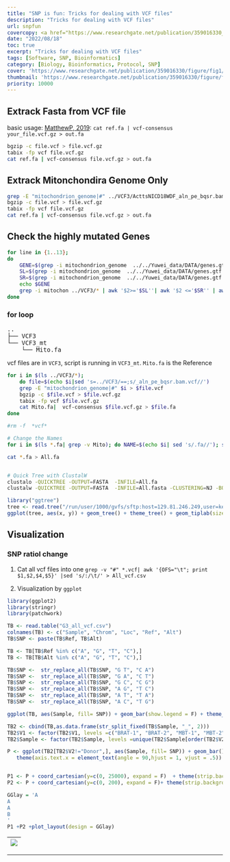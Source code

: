 ```yaml
---
title: "SNP is fun: Tricks for dealing with VCF files"
description: "Tricks for dealing with VCF files"
url: snpfun
covercopy: <a href="https://www.researchgate.net/publication/359016330_Gene-Environment_Interplay_in_the_Social_Sciences">© Rita Pereira</a>
date: "2022/08/18"
toc: true
excerpt: "Tricks for dealing with VCF files"
tags: [Software, SNP, Bioinformatics]
category: [Biology, Bioinformatics, Protocol, SNP]
cover: 'https://www.researchgate.net/publication/359016330/figure/fig1/AS:1130867862839297@1646631317567/A-single-nucleotide-polymorphism-SNP.jpg'
thumbnail: 'https://www.researchgate.net/publication/359016330/figure/fig1/AS:1130867862839297@1646631317567/A-single-nucleotide-polymorphism-SNP.jpg'
priority: 10000
---
```


## Extrack Fasta from VCF file

basic usage:
[MatthewP, 2019](https://www.biostars.org/p/360900/): `cat ref.fa | vcf-consensus your_file.vcf.gz > out.fa`


```bash
bgzip -c file.vcf > file.vcf.gz
tabix -fp vcf file.vcf.gz
cat ref.fa | vcf-consensus file.vcf.gz > out.fa
```

## Extrack Mitonchondira Genome Only

```bash
grep -E "mitochondrion_genome|#" ../VCF3/ActtsNICD18WDF_aln_pe_bqsr.bam.vcf > file.vcf
bgzip -c file.vcf > file.vcf.gz
tabix -fp vcf file.vcf.gz
cat ref.fa | vcf-consensus file.vcf.gz > out.fa
```

## Check the highly mutated Genes

```bash
for line in {1..13};
do
    GENE=$(grep -i mitochondrion_genome  ../../Yuwei_data/DATA/genes.gtf | grep mRNA| awk 'NR=='$line'{print $12}')
    SL=$(grep -i mitochondrion_genome  ../../Yuwei_data/DATA/genes.gtf | grep mRNA| awk 'NR=='$line'{print $4}');
    SR=$(grep -i mitochondrion_genome  ../../Yuwei_data/DATA/genes.gtf | grep mRNA| awk 'NR=='$line'{print $5}')
    echo $GENE
    grep -i mitochon ../VCF3/* | awk '$2>='$SL''| awk '$2 <='$SR'' | awk -F: '{print $1}'| uniq -c| grep -iv h_
done
```

### for loop

<pre>
..
├── VCF3
└── VCF3_mt
    └── Mito.fa
</pre>

vcf files are in `VCF3`, script is running in `VCF3_mt`. `Mito.fa` is the Reference

```bash
for i in $(ls ../VCF3/*);
    do file=$(echo $i|sed 's=../VCF3/==;s/_aln_pe_bqsr.bam.vcf//')
    grep -E "mitochondrion_genome|#" $i > $file.vcf
    bgzip -c $file.vcf > $file.vcf.gz
    tabix -fp vcf $file.vcf.gz
    cat Mito.fa|  vcf-consensus $file.vcf.gz > $file.fa
done

#rm -f  *vcf*

# Change the Names
for i in $(ls *.fa| grep -v Mito); do NAME=$(echo $i| sed 's/.fa//'); sed -i "s/>/>$NAME /" $i;done

cat *.fa > All.fa


# Quick Tree with ClustalW
clustalo -QUICKTREE -OUTPUT=FASTA  -INFILE=All.fa
clustalw -QUICKTREE -OUTPUT=FASTA  -INFILE=All.fasta -CLUSTERING=NJ -BOOTSTRAP=1000

```

```r
library("ggtree")
tree <- read.tree("/run/user/1000/gvfs/sftp:host=129.81.246.249,user=ken/home/ken/Mutation/Raw_VCF/VCF3_mt/All.dnd")
ggplot(tree, aes(x, y)) + geom_tree() + theme_tree() + geom_tiplab(size=5, color="purple") +xlim(NA, 0.04)
```



## Visualization

### SNP ratiol change

1. Cat all vcf files into one
`grep -v "#" *.vcf| awk '{OFS="\t"; print $1,$2,$4,$5}' |sed 's/:/\t/' > All_vcf.csv`

2. Visualization by `ggplot`

```r
library(ggplot2)
library(stringr)
library(patchwork)

TB <- read.table("G3_all_vcf.csv")
colnames(TB) <- c("Sample", "Chrom", "Loc", "Ref", "Alt")
TB$SNP <- paste(TB$Ref, TB$Alt)

TB <- TB[TB$Ref %in% c("A", "G", "T", "C"),]
TB <- TB[TB$Alt %in% c("A", "G", "T", "C"),]

TB$SNP <-  str_replace_all(TB$SNP, "G T", "C A")
TB$SNP <-  str_replace_all(TB$SNP, "G A", "C T")
TB$SNP <-  str_replace_all(TB$SNP, "G C", "C G")
TB$SNP <-  str_replace_all(TB$SNP, "A G", "T C")
TB$SNP <-  str_replace_all(TB$SNP, "A T", "T A")
TB$SNP <-  str_replace_all(TB$SNP, "A C", "T G")

ggplot(TB, aes(Sample, fill= SNP)) + geom_bar(show.legend = F) + theme_bw()+ theme(axis.text.x = element_text(angle = 90,hjust = 1, vjust = .5))

TB2 <- cbind(TB,as.data.frame(str_split_fixed(TB$Sample, "_", 2)))
TB2$V1 <- factor(TB2$V1, levels =c("BRAT-1", "BRAT-2", "MBT-1", "MBT-2", "AURA", "LGL"))
TB2$Sample <- factor(TB2$Sample, levels =unique(TB2$Sample[order(TB2$V2)]))

P <- ggplot(TB2[TB2$V2!="Donor",], aes(Sample, fill= SNP)) + geom_bar() + theme_bw()+
   theme(axis.text.x = element_text(angle = 90,hjust = 1, vjust = .5)) + facet_grid( ~V1, space = 'free', scales = 'free')


P1 <- P + coord_cartesian(y=c(0, 25000), expand = F)  + theme(strip.background = element_blank(), axis.title.x = element_blank(), axis.text.x = element_blank(), axis.ticks.x = element_blank(), panel.border = element_blank(), axis.line.y.left = element_line())
P2 <- P + coord_cartesian(y=c(0, 200), expand = F)+ theme(strip.background = element_blank(), axis.title.y = element_blank(), strip.text = element_blank(), legend.position = "None", panel.border = element_blank(), axis.line.y.left = element_line(), axis.line.x.bottom = element_line())

GGlay = 'A
A
A
B
'
P1 +P2 +plot_layout(design = GGlay)

```

|![](https://s1.ax1x.com/2022/09/09/vqWUS0.png)|
|:-:|







































































---
